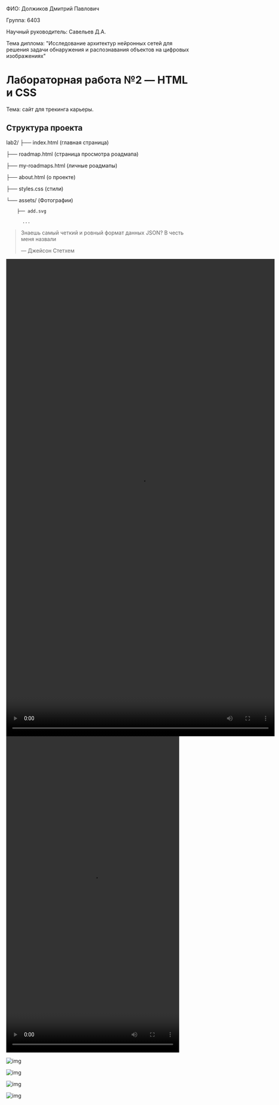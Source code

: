 ФИО: Должиков Дмитрий Павлович

Группа: 6403

Научный руководитель: Савельев Д.А.

Тема диплома: "Исследование архитектур нейронных сетей для решения задачи обнаружения и распознавания объектов на цифровых изображениях"

# Лабораторная работа №2 — HTML и CSS

Тема: сайт для трекинга карьеры.

## Структура проекта

lab2/
├── index.html              (главная страница)

├── roadmap.html            (страница просмотра роадмапа)

├── my-roadmaps.html        (личные роадмапы)

├── about.html              (о проекте)

├── styles.css              (стили)

└── assets/                 (Фотографии)

      	├── add.svg

    	  ...

> Знаешь самый четкий и ровный формат данных JSON? В честь меня назвали
>
> — Джейсон Стетхем

<video width="720" height="1280" controls>
  <source src="assets/video_2025-10-05_21-19-27.mp4" type="video/mp4">
</video>

<video width="464" height="848" controls>
  <source src="assets/video_2025-10-05_21-30-18.mp4" type="video/mp4">
</video>

![img](assets/photo_2025-09-09_20-23-43.jpg)

![img](assets/photo_2025-08-19_00-23-40.jpg)

![img](assets/photo_2025-08-01_18-17-14.jpg)

![img](assets/photo_2025-07-14_12-07-48.jpg)

